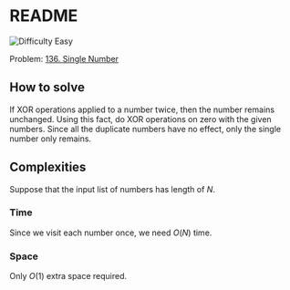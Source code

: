 # README

![Difficulty Easy](https://img.shields.io/badge/Difficulty-Easy-green)

Problem: [136. Single Number][problem]

[problem]: https://leetcode.com/problems/single-number/description/



## How to solve

If XOR operations applied to a number twice, then the number remains unchanged.
Using this fact, do XOR operations on zero with the given numbers.
Since all the duplicate numbers have no effect, only the single number only remains.



## Complexities

Suppose that the input list of numbers has length of $N$.

### Time

Since we visit each number once, we need $O(N)$ time.

### Space

Only $O(1)$ extra space required.
